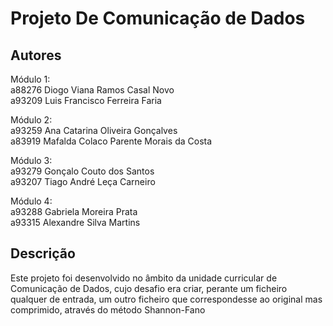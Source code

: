 # Projeto De Comunicação de Dados

## Autores
Módulo 1:<br />
a88276 Diogo Viana Ramos Casal Novo<br />
a93209 Luis Francisco Ferreira Faria<br />

Módulo 2:<br />
a93259 Ana Catarina Oliveira Gonçalves<br />
a83919 Mafalda Colaco Parente Morais da Costa<br />

Módulo 3:<br />
a93279 Gonçalo Couto dos Santos<br />
a93207 Tiago André Leça Carneiro<br />

Módulo 4:<br />
a93288 Gabriela Moreira Prata<br />
a93315 Alexandre Silva Martins<br />

## Descrição
Este projeto foi desenvolvido no âmbito da unidade curricular de Comunicação de Dados, cujo desafio era criar, perante um ficheiro qualquer de entrada, um outro ficheiro que correspondesse ao original mas comprimido, através do método Shannon-Fano
